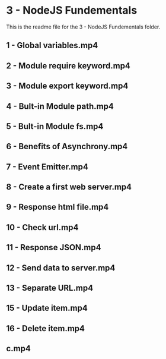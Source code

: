 # 3 - NodeJS Fundementals

This is the readme file for the 3 - NodeJS Fundementals folder.

## 1 - Global variables.mp4

## 2 - Module require keyword.mp4

## 3 - Module export keyword.mp4

## 4 - Bult-in Module path.mp4

## 5 - Bult-in Module fs.mp4

## 6 - Benefits of Asynchrony.mp4

## 7 - Event Emitter.mp4

## 8 - Create a first web server.mp4

## 9 - Response html file.mp4

## 10 - Check url.mp4

## 11 - Response JSON.mp4

## 12 - Send data to server.mp4

## 13 - Separate URL.mp4

## 15 - Update item.mp4

## 16 - Delete item.mp4

## c.mp4

